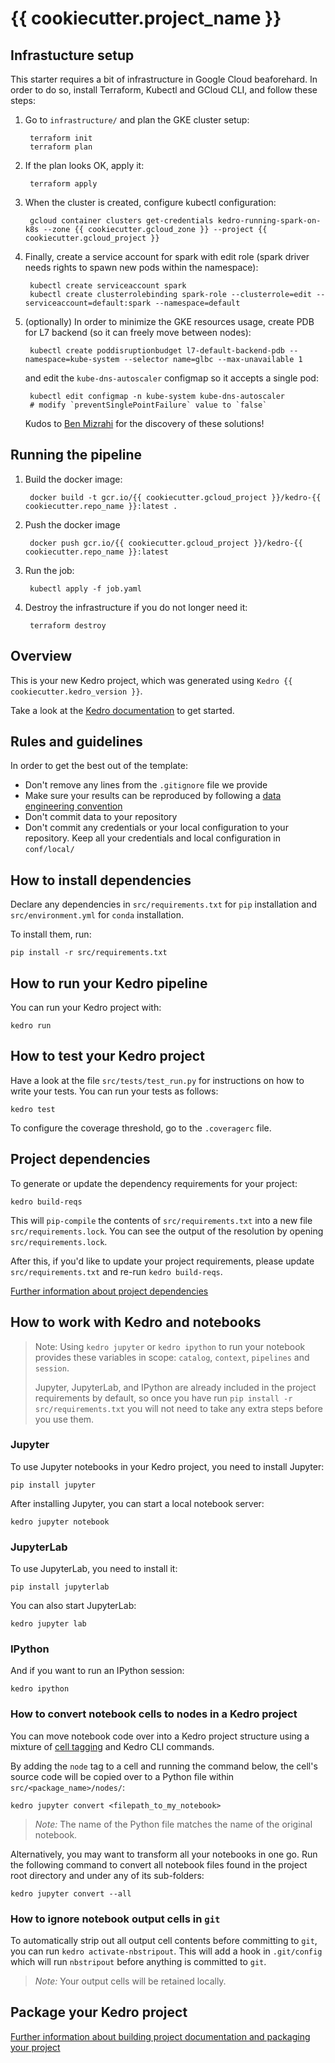 # {{ cookiecutter.project_name }}

## Infrastucture setup

This starter requires a bit of infrastructure in Google Cloud beaforehard. In order to do so, install Terraform, Kubectl and GCloud CLI, and follow these steps:

1. Go to `infrastructure/` and plan the GKE cluster setup:

        terraform init
        terraform plan

2. If the plan looks OK, apply it:

        terraform apply

3. When the cluster is created, configure kubectl configuration:

        gcloud container clusters get-credentials kedro-running-spark-on-k8s --zone {{ cookiecutter.gcloud_zone }} --project {{ cookiecutter.gcloud_project }}

4. Finally, create a service account for spark with edit role (spark driver needs rights to spawn new pods within the namespace):

        kubectl create serviceaccount spark
        kubectl create clusterrolebinding spark-role --clusterrole=edit --serviceaccount=default:spark --namespace=default

5. (optionally) In order to minimize the GKE resources usage, create PDB for L7 backend (so it can freely move between nodes):

        kubectl create poddisruptionbudget l7-default-backend-pdb --namespace=kube-system --selector name=glbc --max-unavailable 1

    and edit the `kube-dns-autoscaler` configmap so it accepts a single pod:

        kubectl edit configmap -n kube-system kube-dns-autoscaler
        # modify `preventSinglePointFailure` value to `false`

    Kudos to [Ben Mizrahi](https://medium.com/plarium-engineering/gke-cluster-scale-zero-tips-49f1d80bee90) for the discovery of these solutions!

## Running the pipeline

1. Build the docker image:

        docker build -t gcr.io/{{ cookiecutter.gcloud_project }}/kedro-{{ cookiecutter.repo_name }}:latest .

2. Push the docker image

        docker push gcr.io/{{ cookiecutter.gcloud_project }}/kedro-{{ cookiecutter.repo_name }}:latest

3. Run the job:

        kubectl apply -f job.yaml

4. Destroy the infrastructure if you do not longer need it:

        terraform destroy

## Overview

This is your new Kedro project, which was generated using `Kedro {{ cookiecutter.kedro_version }}`.

Take a look at the [Kedro documentation](https://kedro.readthedocs.io) to get started.

## Rules and guidelines

In order to get the best out of the template:

* Don't remove any lines from the `.gitignore` file we provide
* Make sure your results can be reproduced by following a [data engineering convention](https://kedro.readthedocs.io/en/stable/faq/faq.html#what-is-data-engineering-convention)
* Don't commit data to your repository
* Don't commit any credentials or your local configuration to your repository. Keep all your credentials and local configuration in `conf/local/`

## How to install dependencies

Declare any dependencies in `src/requirements.txt` for `pip` installation and `src/environment.yml` for `conda` installation.

To install them, run:

```
pip install -r src/requirements.txt
```

## How to run your Kedro pipeline

You can run your Kedro project with:

```
kedro run
```

## How to test your Kedro project

Have a look at the file `src/tests/test_run.py` for instructions on how to write your tests. You can run your tests as follows:

```
kedro test
```

To configure the coverage threshold, go to the `.coveragerc` file.

## Project dependencies

To generate or update the dependency requirements for your project:

```
kedro build-reqs
```

This will `pip-compile` the contents of `src/requirements.txt` into a new file `src/requirements.lock`. You can see the output of the resolution by opening `src/requirements.lock`.

After this, if you'd like to update your project requirements, please update `src/requirements.txt` and re-run `kedro build-reqs`.

[Further information about project dependencies](https://kedro.readthedocs.io/en/stable/kedro_project_setup/dependencies.html#project-specific-dependencies)

## How to work with Kedro and notebooks

> Note: Using `kedro jupyter` or `kedro ipython` to run your notebook provides these variables in scope: `catalog`, `context`, `pipelines` and `session`.
>
> Jupyter, JupyterLab, and IPython are already included in the project requirements by default, so once you have run `pip install -r src/requirements.txt` you will not need to take any extra steps before you use them.

### Jupyter
To use Jupyter notebooks in your Kedro project, you need to install Jupyter:

```
pip install jupyter
```

After installing Jupyter, you can start a local notebook server:

```
kedro jupyter notebook
```

### JupyterLab
To use JupyterLab, you need to install it:

```
pip install jupyterlab
```

You can also start JupyterLab:

```
kedro jupyter lab
```

### IPython
And if you want to run an IPython session:

```
kedro ipython
```

### How to convert notebook cells to nodes in a Kedro project
You can move notebook code over into a Kedro project structure using a mixture of [cell tagging](https://jupyter-notebook.readthedocs.io/en/stable/changelog.html#release-5-0-0) and Kedro CLI commands.

By adding the `node` tag to a cell and running the command below, the cell's source code will be copied over to a Python file within `src/<package_name>/nodes/`:

```
kedro jupyter convert <filepath_to_my_notebook>
```
> *Note:* The name of the Python file matches the name of the original notebook.

Alternatively, you may want to transform all your notebooks in one go. Run the following command to convert all notebook files found in the project root directory and under any of its sub-folders:

```
kedro jupyter convert --all
```

### How to ignore notebook output cells in `git`
To automatically strip out all output cell contents before committing to `git`, you can run `kedro activate-nbstripout`. This will add a hook in `.git/config` which will run `nbstripout` before anything is committed to `git`.

> *Note:* Your output cells will be retained locally.

## Package your Kedro project

[Further information about building project documentation and packaging your project](https://kedro.readthedocs.io/en/stable/tutorial/package_a_project.html)
